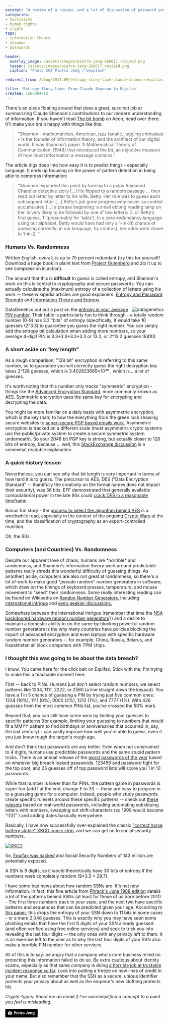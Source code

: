 ```yaml
---
excerpt: "A review of a review, and a lot of discussion of password security, chaos, and entropy."
categories:
- hactivismo
- human rights
- crypto
tags:
- information theory
- shannon
- passwords

header:
  overlay_image: /assets/images/pietro-jeng-266017.resized.png
  teaser: /assets/images/pietro-jeng-266017.resized.png
  caption: "Photo CC0 Pietro Jeng / Unsplash"

redirect_from: /blog/2017.09/entropy-story-time-claude-shannon-equifax

title: 'Entropy Story-time: From Claude Shannon to Equifax'
created: 1505084712
---
```


There's an piece floating around that does a great, succinct job at summarizing Claude Shannon's contributions to our modern understanding of information.  If you haven't read <a href="https://aeon.co/essays/how-a-polymath-transformed-our-understanding-of-information">The bit bomb</a> on Aeon, head over there.  It'll make your brain happy with things like this:

<blockquote>"Shannon – mathematician, American, jazz fanatic, juggling enthusiast – is the founder of information theory, and the architect of our digital world. It was Shannon’s paper ‘A Mathematical Theory of Communication’ (1948) that introduced the bit, an objective measure of how much information a message contains."</blockquote>

The article digs deep into how easy it is to predict things - especially language.  It ends up focusing on the power of pattern detection in being able to compress information:

<blockquote>"Shannon expanded this point by turning to a pulpy Raymond Chandler detective story […] He flipped to a random passage … then read out letter by letter to his wife, Betty. Her role was to guess each subsequent letter […] Betty’s job grew progressively easier as context accumulated […] a phrase beginning ‘a small oblong reading lamp on the’ is very likely to be followed by one of two letters: D, or Betty’s first guess, T (presumably for ‘table’). In a zero-redundancy language using our alphabet, Betty would have had only a 1-in-26 chance of guessing correctly; in our language, by contrast, her odds were closer to 1-in-2. " </blockquote>

<h3>Humans Vs. Randomness</h3>
Written English, overall, is up to 75 percent redundant (try this for yourself! Download a huge book in plaint text from <a href="https://www.gutenberg.org/">Project Gutenberg</a> and zip it up to see compression in action).

The amount that this is <strong>difficult</strong> to guess is called entropy, and Shannon's work on this is central to cryptography and secure passwords. You can actually calculate the (maximum) entropy of a collection of letters using his work -- these wikipedia articles are good explainers: <a href="https://en.wikipedia.org/wiki/Password_strength#Entropy_as_a_measure_of_password_strength">Entropy and Password Strength</a> and <a href="https://en.wikipedia.org/wiki/Entropy_(information_theory)">Information Theory and Entropy</a>.

<a href="https://www.datagenetics.com/blog/september32012/"><img src="https://i.guim.co.uk/img/static/sys-images/Money/Pix/pictures/2012/9/28/1348826974847/Top-20-pin-numbers-001.jpg?w=620&q=55&auto=format&usm=12&fit=max&s=803d25db0e135df1f6fe0fda9aa05b9f" align="right" alt="datagenetics" /></a>DataGenetics put out a post on the <a href="https://www.datagenetics.com/blog/september32012/">entropy in your average PIN number</a>. Their table is particularly fun to think through - a totally random number (0-9) has 3.3 "bits" of entropy (specifically, it would take 10 guesses (2^3.3) to guarantee you guess the right number.  You can simply add the entropy bit calculation when adding more numbers, so your average 4-digit PIN is 3.3+3.3+3.3+3.3 or 13.2, or 2^13.2 guesses (9410).

<h3>A short aside on "key length"</h3>
As a rough comparison, "128 bit" encryption is referring to this same number, so to guarantee you will correctly guess the right decryption key takes 2^128 guesses, which is 3.402823669×10³⁸ , which is... a lot of guesses.

It's worth noting that this number only tracks "symmetric" encryption - things like the <a href="https://en.wikipedia.org/wiki/Advanced_Encryption_Standard">Advanced Encryption Standard</a>, more commonly known as AES. Symmetric encryption uses the same key for encrypting and decrypting the data.

You might be more familiar on a daily basis with asymmetric encryption, which is the key (hah) to how the everything from the green lock showing secure websites to <a href="https://www.joncamfield.com/blog/2017.01/lets-talk-about-pgp">super-secure PGP based emails work</a>.  Asymmetric encryption is tracked on a different scale (most asymmetric crypto systems use the public/private system to create a secure symmetric system underneath).  So your 2048 bit PGP key is strong, but actually closer to 128 bits of entropy, because … well, this <a href="https://crypto.stackexchange.com/questions/6236/why-does-the-recommended-key-size-between-symmetric-and-asymmetric-encryption-di">StackExchange discussion</a> is a somewhat readable explanation.

<h3>A quick history lesson</h3>
Nevertheless, you can see why that bit length is very important in terms of how hard it is to guess.  The precursor to AES, DES ("Data Encryption Standard" -- thankfully the creativity on the formal names does not impact their security), was 56 bits.  EFF demonstrated that generally available computational power in the late 90s could <a href="https://en.wikipedia.org/wiki/EFF_DES_cracker">crack DES in a reasonable timeframe</a>.

Bonus fun story - the <a href="https://en.wikipedia.org/wiki/Advanced_Encryption_Standard_process">process to select the algorithm behind AES</a> is a worthwhile read, especially in the context of the ongoing <a href="https://en.wikipedia.org/wiki/Crypto_Wars">Crypto Wars</a> at the time, and the classification of cryptography as an export-controlled munition.

Oh, the 90s.

<h3>Computers (and Countries) Vs. Randomness</h3>
Despite our apparent love of chaos, humans are *horrible* and randomness, and Shannon's information theory work around predictable patterns really shreds this wonderful difficulty of guessing things. As an(other) aside, computers are also not great at randomness, so there's a lot of work to make good "pseudo random" number generators in software, which draw on the timings of keyboard presses, temperature, and mouse movement to "seed" their randomness. Some really interesting reading can be found on Wikipedia on <a href="https://en.wikipedia.org/wiki/Random_number_generation#.22True.22_vs._pseudo-random_numbers">Randon Number Generators</a>, including <a href="https://en.wikipedia.org/wiki/RdRand">international intrigue</a> and <a href="https://en.wikipedia.org/wiki//dev/random">even geekier discussions.</a>

Somewhere between the international intrigue (remember that time the <a href="https://www.nytimes.com/interactive/2013/09/05/us/documents-reveal-nsa-campaign-against-encryption.html">NSA backdoored hardware random number generators</a>?) and a desire to maintain a domestic ability to do the same by blocking powerful random number generators is the why many countries have policies blocking the import of advanced encryption and even laptops with specific hardware random number generators -- for example, China, Russia, Belarus, and Kazakhstan all block computers with TPM chips.

<h3>I thought this was going to be about the data breach?</h3>
I know. You came here for the click bait on Equifax. Stick with me, I'm trying to make this a teachable moment here.

First -- back to PINs. Humans just don't select random numbers, we select patterns like 1234, 1111, 2222, or 2580 (a line straight down the keypad).  You have a 1 in 5 chance of guessing a PIN by trying just five common ones: 1234 (10%), 1111 (6%), 0000 (2%), 1212 (1%), and 7777 (1%).  With 426 guesses from the most common PINs list, you've crossed the 50% mark.

Beyond that, you can still have some wins by limiting your guesses to specific patterns (for example, limiting your guessing to numbers that would fit a MMYY pattern to find birthdays or anniversaries that occurred in, say, the last century) - can vastly improve how well you're able to guess, even if you just know rough the target's rough age.

And don't think that passwords are any better.  Even when not constrained to 4 digits, humans use predictible passwords and the same stupid pattern tricks. There is an annual release of the <a href="https://www.teamsid.com/worst-passwords-2016/?nabe=5285852066611200:1">worst passwords of the year</a> based on whatever big breach leaked passwords. 123456 and password fight for the top spot, and 25 guesses off of top password lists will score you 1 in 10 passwords.

While that number is lower than for PINs, the pattern game in passwords is super fun (add ! at the end, change E to 3!) -- these are easy to program in to a guessing game for a computer. Indeed, people who study passwords create specific rulesets around these specific patterns -- check out <a href="https://contest-2010.korelogic.com/rules.html">these rulesets</a> based on real-world passwords, including automating substituing letters with numbers, swapping out shift-characters (so 1999 would become "!((((" ) and adding dates basically everywhere.

Basically, I have now successfully over-explained the classic <a href="https://xkcd.com/936/">"correct horse battery stable" XKCD comic strip</a>, and we can get on to social security numbers.

<a href="https://xkcd.com/936/"><img src="https://imgs.xkcd.com/comics/password_strength.png" border="0" align="center" alt="XKCD" /></a>

So, <a href="https://www.nytimes.com/2017/09/07/business/equifax-cyberattack.html">Equifax was hacked</a> and Social Security Numbers of 143 million are potentially exposed.

A SSN is 9 digits, so it would theoretically have 30 bits of entropy if the numbers were completely random (9*3.3 = 29.7).

I have some bad news about how random SSNs are.  It's not new information.  In fact, this fine article from <a href="https://phrack.org/issues/19/4.html">Phrack's June 1988 edition</a> details a lot of the patterns behind SSNs (at least for those of us born before 2011) - The first three numbers track to your state, and the next two have specific patterns and sequences that can be predicted given your age.  According to <a href="https://www.pnas.org/content/106/27/10975.full.pdf">this paper</a>, this drops the entropy of your SSN down to 11 bits in some cases - or a mere 2,048 guesses.  This is exactly why you may have seen some phishing emails that have the first 6 digits of your SSN already guessed (and often  verified using free online services) and seek to trick you into revealing the last four digits -- the only ones with any privacy left to them.  It is an exercise left to the user as to why the last four digits of your SSN also make a horrible PIN number for other services.

All of this is to say: be angry that a company who's core business relied on protecting this information failed to do so.  Be extra cautious about identity scams, especially as that same company is doing <a href="https://motherboard.vice.com/en_us/article/mbb8vv/want-to-know-if-your-ssn-was-included-in-the-equifax-breach-good-luck">a horrible job at trustable incident response so far</a>. Look into putting a freeze on new lines of credit in your name. But also remember that the SSN as a secure, unique identifier protects your privacy about as well as the emperor's new clothing protects his.

<em>Crypto-types: Shoot me an email if I've oversimplified a concept to a point you feel is misleading.</em>

<a style="background-color:black;color:white;text-decoration:none;padding:4px 6px;font-family:-apple-system, BlinkMacSystemFont, &quot;San Francisco&quot;, &quot;Helvetica Neue&quot;, Helvetica, Ubuntu, Roboto, Noto, &quot;Segoe UI&quot;, Arial, sans-serif;font-size:12px;font-weight:bold;line-height:1.2;display:inline-block;border-radius:3px;" href="https://unsplash.com/@pietrozj?utm_medium=referral&amp;utm_campaign=photographer-credit&amp;utm_content=creditBadge" target="_blank" rel="noopener noreferrer" title="Download free do whatever you want high-resolution photos from Pietro Jeng"><span style="display:inline-block;padding:2px 3px;"><svg xmlns="https://www.w3.org/2000/svg" style="height:12px;width:auto;position:relative;vertical-align:middle;top:-1px;fill:white;" viewBox="0 0 32 32"><title></title><path d="M20.8 18.1c0 2.7-2.2 4.8-4.8 4.8s-4.8-2.1-4.8-4.8c0-2.7 2.2-4.8 4.8-4.8 2.7.1 4.8 2.2 4.8 4.8zm11.2-7.4v14.9c0 2.3-1.9 4.3-4.3 4.3h-23.4c-2.4 0-4.3-1.9-4.3-4.3v-15c0-2.3 1.9-4.3 4.3-4.3h3.7l.8-2.3c.4-1.1 1.7-2 2.9-2h8.6c1.2 0 2.5.9 2.9 2l.8 2.4h3.7c2.4 0 4.3 1.9 4.3 4.3zm-8.6 7.5c0-4.1-3.3-7.5-7.5-7.5-4.1 0-7.5 3.4-7.5 7.5s3.3 7.5 7.5 7.5c4.2-.1 7.5-3.4 7.5-7.5z"></path></svg></span><span style="display:inline-block;padding:2px 3px;">Pietro Jeng</span></a>

